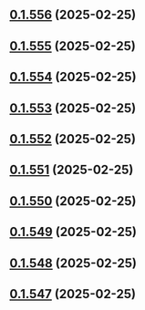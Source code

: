 ## [0.1.556](https://github.com/binary-braids/terraform-oracle/compare/v0.1.555...v0.1.556) (2025-02-25)



## [0.1.555](https://github.com/binary-braids/terraform-oracle/compare/v0.1.554...v0.1.555) (2025-02-25)



## [0.1.554](https://github.com/binary-braids/terraform-oracle/compare/v0.1.553...v0.1.554) (2025-02-25)



## [0.1.553](https://github.com/binary-braids/terraform-oracle/compare/v0.1.552...v0.1.553) (2025-02-25)



## [0.1.552](https://github.com/binary-braids/terraform-oracle/compare/v0.1.551...v0.1.552) (2025-02-25)



## [0.1.551](https://github.com/binary-braids/terraform-oracle/compare/v0.1.550...v0.1.551) (2025-02-25)



## [0.1.550](https://github.com/binary-braids/terraform-oracle/compare/v0.1.549...v0.1.550) (2025-02-25)



## [0.1.549](https://github.com/binary-braids/terraform-oracle/compare/v0.1.548...v0.1.549) (2025-02-25)



## [0.1.548](https://github.com/binary-braids/terraform-oracle/compare/v0.1.547...v0.1.548) (2025-02-25)



## [0.1.547](https://github.com/binary-braids/terraform-oracle/compare/v0.1.546...v0.1.547) (2025-02-25)



